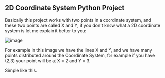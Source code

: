 ## 2D Coordinate System Python Project

Basically this project works with two points in a coordinate system, and these two points are called X and Y, if you don't know what a 2D coordinate system is let me explain it better to you:

![image](https://github.com/DEEPLERZERA/2DCoordinateSystemPythoyProject/assets/73613620/526b4600-04df-4368-81ef-70cde039f2fe)

For example in this image we have the lines X and Y, and we have many points distributed around the Coordinate System, for example if you have (2,3) your point will be at X = 2 and Y = 3.

Simple like this.




